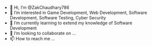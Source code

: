 - 👋 Hi, I’m @ZakChaudhary786
- 👀 I’m interested in Game Development, Web Development, Software Development, Software Testing, Cyber Security
- 🌱 I’m currently learning to extend my knowledge of Software Development
- 💞️ I’m looking to collaborate on ...
- 📫 How to reach me ...

<!---
ZakChaudhary786/ZakChaudhary786 is a ✨ special ✨ repository because its `README.md` (this file) appears on your GitHub profile.
You can click the Preview link to take a look at your changes.
--->
